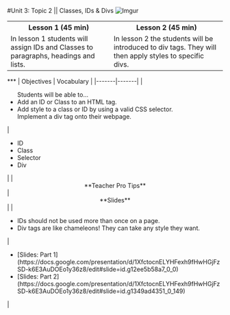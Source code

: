 #Unit 3: Topic 2 || Classes, IDs & Divs
 ![Imgur](http://i.imgur.com/DuOsNAP.jpg)
 
<table>
<tr>
	<th>Lesson 1 (45 min)</th>
	<th>Lesson 2 (45 min)</th>
</tr>
<tr>
	<td>In lesson 1 students will assign IDs and Classes to paragraphs, headings and lists.</td>
	<td> In lesson 2 the students will be introduced to div tags. They will then apply styles to specific divs. </td>
</tr>

</table>
***
| Objectives | Vocabulary |
|-------|-------|
| <ul>Students will be able to...<li> Add an ID or Class to an HTML tag.</li> <li>Add style to a class or ID by using a valid CSS selector.</li> <l1>Implement a div tag onto their webpage.</li></ul>  | <ul> <li>ID</li> <li>Class</li> <li>Selector</li>  <li>Div</li></ul> | 
| <center> **Teacher Pro Tips** </center> |<center> **Slides** </center> |
|<ul><li>IDs should not be used more than once on a page.</li> <li>Div tags are like chameleons! They can take any style they want.</li></ul>| <ul><li>[Slides: Part 1](https://docs.google.com/presentation/d/1XfctocnELYHFexh9fHwHGjFzSD-k6E3AuDOEo1y36z8/edit#slide=id.g12ee5b58a7_0_0)</li> <li>[Slides: Part 2](https://docs.google.com/presentation/d/1XfctocnELYHFexh9fHwHGjFzSD-k6E3AuDOEo1y36z8/edit#slide=id.g1349ad4351_0_149)</li></ul>| 


